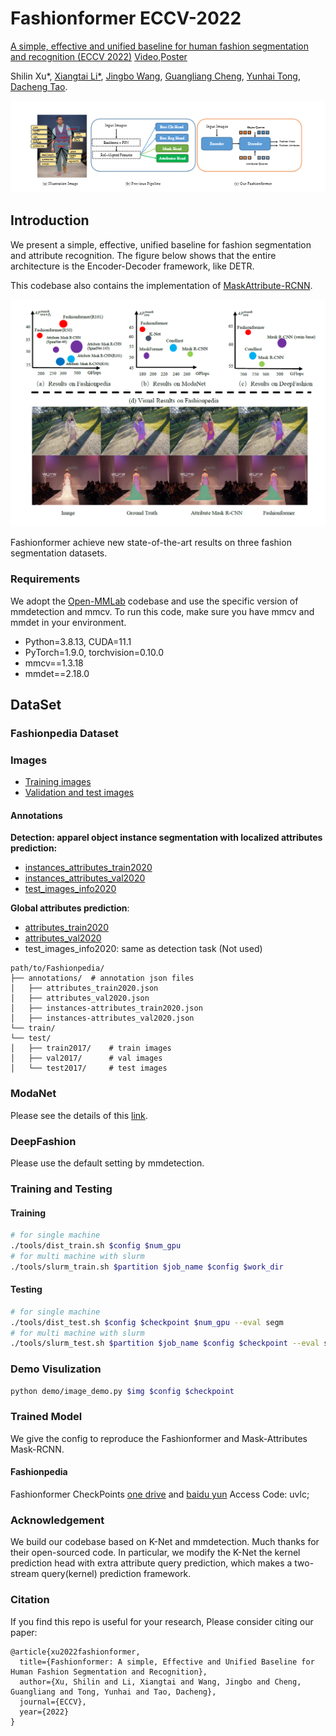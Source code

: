 # Fashionformer ECCV-2022
[A simple, effective and unified baseline for human fashion segmentation and recognition (ECCV 2022)](https://arxiv.org/abs/2204.04654) [Video](https://github.com/xushilin1/FashionFormer/raw/main/video_poster/2087.mp4),[Poster](https://github.com/xushilin1/FashionFormer/raw/main/video_poster/ECCV22_poster_2087.pdf)

Shilin Xu*,
[Xiangtai Li*](https://lxtgh.github.io/),
[Jingbo Wang](http://wangjingbo.top/),
[Guangliang Cheng](https://scholar.google.com/citations?user=FToOC-wAAAAJ),
[Yunhai Tong](https://www.cis.pku.edu.cn/info/1177/1371.htm),
[Dacheng Tao](https://scholar.google.com/citations?user=RwlJNLcAAAAJ&hl=zh-CN).


![Figure](./figs/Fashion_teaser.png)
## Introduction
We present a simple, effective, unified baseline for fashion segmentation and attribute recognition. The figure below shows that the entire architecture is the Encoder-Decoder framework, like DETR.

This codebase also contains the implementation of [MaskAttribute-RCNN](https://arxiv.org/abs/2004.12276).

![Figure](./figs/fashionformer_teaser_01.png)

Fashionformer achieve new state-of-the-art results on three fashion segmentation datasets.


### Requirements
We adopt the [Open-MMLab](https://github.com/open-mmlab) codebase and use the specific version of mmdetection and mmcv. 
To run this code, make sure you have mmcv and mmdet in your environment.

- Python=3.8.13, CUDA=11.1
- PyTorch=1.9.0, torchvision=0.10.0
- mmcv==1.3.18
- mmdet==2.18.0

## DataSet  

### Fashionpedia Dataset
### Images
- [Training images](https://s3.amazonaws.com/ifashionist-dataset/images/train2020.zip)
- [Validation and test images](https://s3.amazonaws.com/ifashionist-dataset/images/val_test2020.zip)

#### Annotations

**Detection: apparel object instance segmentation with localized attributes prediction:**

- [instances_attributes_train2020](https://s3.amazonaws.com/ifashionist-dataset/annotations/instances_attributes_train2020.json)
- [instances_attributes_val2020](https://s3.amazonaws.com/ifashionist-dataset/annotations/instances_attributes_val2020.json)
- [test_images_info2020](https://s3.amazonaws.com/ifashionist-dataset/annotations/info_test2020.json)

**Global attributes prediction**:

- [attributes_train2020](https://s3.amazonaws.com/ifashionist-dataset/annotations/attributes_train2020.json)
- [attributes_val2020](https://s3.amazonaws.com/ifashionist-dataset/annotations/attributes_val2020.json)
- test_images_info2020: same as detection task (Not used)

```
path/to/Fashionpedia/
├── annotations/  # annotation json files
│   ├── attributes_train2020.json
│   ├── attributes_val2020.json
│   ├── instances-attributes_train2020.json
│   ├── instances-attributes_val2020.json
└── train/
└── test/
│   ├── train2017/    # train images
│   ├── val2017/      # val images
│   └── test2017/     # test images
```

### ModaNet

Please see the details of this [link](https://github.com/eBay/modanet). 

### DeepFashion 

Please use the default setting by mmdetection. 



### Training and Testing
#### Training
```bash
# for single machine 
./tools/dist_train.sh $config $num_gpu
# for multi machine with slurm
./tools/slurm_train.sh $partition $job_name $config $work_dir
```
#### Testing
```bash
# for single machine 
./tools/dist_test.sh $config $checkpoint $num_gpu --eval segm
# for multi machine with slurm
./tools/slurm_test.sh $partition $job_name $config $checkpoint --eval segm
```

### Demo Visulization
```bash
python demo/image_demo.py $img $config $checkpoint
```

### Trained Model

We give the config to reproduce the Fashionformer and Mask-Attributes Mask-RCNN.

#### Fashionpedia 

Fashionformer CheckPoints [one drive](https://1drv.ms/u/s!Ai4mxaXd6lVBcAWlLG9x3sx8cKY?e=cBZdNy) and [baidu yun](https://pan.baidu.com/s/1wdG_QsNWHkgGbqWJYouVcw) Access Code: uvlc; 

### Acknowledgement

We build our codebase based on K-Net and mmdetection. Much thanks for their open-sourced code.
In particular, we modify the K-Net the kernel prediction head with extra attribute query prediction, which 
makes a two-stream query(kernel) prediction framework.



### Citation
If you find this repo is useful for your research, Please consider citing our paper:

```
@article{xu2022fashionformer,
  title={Fashionformer: A simple, Effective and Unified Baseline for Human Fashion Segmentation and Recognition},
  author={Xu, Shilin and Li, Xiangtai and Wang, Jingbo and Cheng, Guangliang and Tong, Yunhai and Tao, Dacheng},
  journal={ECCV},
  year={2022}
}
```
